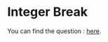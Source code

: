 # Integer Break

You can find the question :
<a href="https://leetcode.com/problems/integer-break/description/">here</a>.
